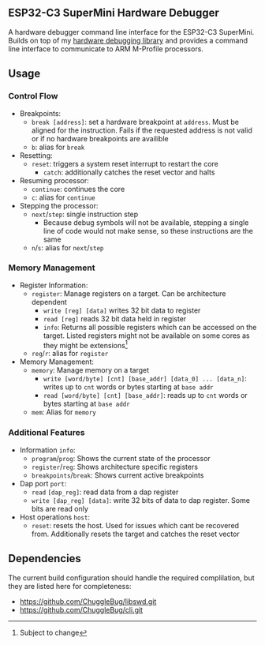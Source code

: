 ## ESP32-C3 SuperMini Hardware Debugger
A hardware debugger command line interface for the ESP32-C3 SuperMini.
Builds on top of my [hardware debugging library](https://github.com/ChuggleBug/libswd) and provides a command line interface to communicate to ARM M-Profile processors.

## Usage
### Control Flow
- Breakpoints:
	- `break [address]`: set a hardware breakpoint at `address`. Must be aligned for the instruction. Fails if the requested address is not valid or if no hardware breakpoints are availible
	- `b`: alias for `break`
- Resetting:
	- `reset`: triggers a system reset interrupt to restart the core
		- `catch`: additionally catches the reset vector and halts
- Resuming processor:
	- `continue`: continues the core
	- `c`: alias for `continue`
- Stepping the processor:
	- `next`/`step`: single instruction step
		- Because debug symbols will not be available, stepping a single line of code would not make sense, so these instructions are the same
	- `n`/`s`: alias for `next`/`step`
### Memory Management
- Register Information:
	- `register`: Manage registers on a target. Can be architecture dependent
		- `write [reg] [data]` writes 32 bit data to register
		- `read [reg]` reads 32 bit data held in register
		- `info`: Returns all possible registers which can be accessed on the target. Listed registers might not be available on some cores as they might be extensions[^1]
	- `reg`/`r`: alias for `register`
- Memory Management: 
	- `memory`: Manage memory on a target
		- `write [word/byte] [cnt] [base_addr] [data_0] ... [data_n]`:  writes up to `cnt` words or bytes starting at `base addr`
		- `read [word/byte] [cnt] [base_addr]`: reads up to `cnt` words or bytes starting at `base addr`
	- `mem`: Alias for `memory`
### Additional Features
- Information `info`:
	- `program`/`prog`: Shows the current state of the processor
	- `register`/`reg`: Shows architecture specific registers
	- `breakpoints`/`break`: Shows current active breakpoints
- Dap port `port`:
	- `read` `[dap_reg]`: read data from a dap register
	- `write [dap_reg] [data]`: write 32 bits of data to dap register. Some bits are read only
- Host operations `host`: 
	- `reset`: resets the host. Used for issues which cant be recovered from. Additionally resets the target and catches the reset vector

## Dependencies
The current build configuration should handle the required complilation, but they are listed here for completeness:
- https://github.com/ChuggleBug/libswd.git
- https://github.com/ChuggleBug/cli.git


[^1]: Subject to change